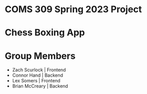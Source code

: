 # COMS 309 Spring 2023 Project

# Chess Boxing App

# Group Members
  - Zach Scurlock  | Frontend
  - Connor Hand    | Backend
  - Lex Somers     | Frontend
  - Brian McCreary | Backend
